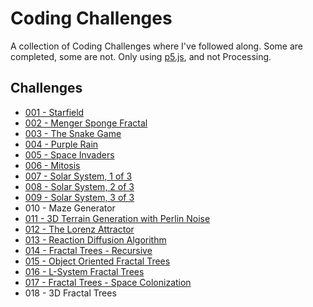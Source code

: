 # Coding Challenges
A collection of Coding Challenges where I've followed along. Some are completed, some are not. Only using [p5.js](https://p5js.org), and not Processing.

## Challenges
* [001 - Starfield](001/)
* [002 - Menger Sponge Fractal](002/)
* [003 - The Snake Game](003/)
* [004 - Purple Rain](004/)
* [005 - Space Invaders](005/)
* [006 - Mitosis](006/)
* [007 - Solar System, 1 of 3](007/)
* [008 - Solar System, 2 of 3](008/)
* [009 - Solar System, 3 of 3](009/)
* 010 - Maze Generator
* [011 - 3D Terrain Generation with Perlin Noise](011/)
* [012 - The Lorenz Attractor](012/)
* [013 - Reaction Diffusion Algorithm](013/)
* [014 - Fractal Trees - Recursive](014/)
* [015 - Object Oriented Fractal Trees](015/)
* [016 - L-System Fractal Trees](016/)
* [017 - Fractal Trees - Space Colonization](017/)
* 018 - 3D Fractal Trees
